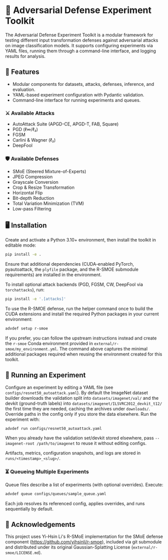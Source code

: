 # 🧰 Adversarial Defense Experiment Toolkit

The Adversarial Defense Experiment Toolkit is a modular framework for testing different input transformation defenses against adversarial attacks on image classification models. It supports configuring experiments via YAML files, running them through a command-line interface, and logging results for analysis.

## 🔧 Features

- Modular components for datasets, attacks, defenses, inference, and evaluation.
- YAML-based experiment configuration with Pydantic validation.
- Command-line interface for running experiments and queues.

### ⚔️ Available Attacks

- AutoAttack Suite (APGD-CE, APGD-T, FAB, Square)
- PGD (ℓ∞/ℓ₂)
- FGSM
- Carlini & Wagner (ℓ₂)
- DeepFool

### 🛡️ Available Defenses

- SMoE (Steered Mixture-of-Experts)
- JPEG Compression
- Grayscale Conversion
- Crop & Resize Transformation
- Horizontal Flip
- Bit-depth Reduction
- Total Variation Minimization (TVM)
- Low-pass Filtering

## 🖥️ Installation

Create and activate a Python 3.10+ environment, then install the toolkit in editable mode:

```bash
pip install -e .
```

Ensure that additional dependencies (CUDA-enabled PyTorch, pyautoattack, the
`plyfile` package, and the R-SMOE submodule requirements) are installed in the
environment.

To install optional attack backends (PGD, FGSM, CW, DeepFool via `torchattacks`), run:

```bash
pip install -e '.[attacks]'
```

To use the R-SMOE defense, run the helper command once to build the CUDA
extensions and install the required Python packages in your current environment:

```bash
advdef setup r-smoe
```

If you prefer, you can follow the upstream instructions instead and create the
`r-smoe` Conda environment provided in `external/r-smoe/my_environment.yml`. The
command above captures the minimal additional packages required when reusing the
environment created for this toolkit.

## 🧪 Running an Experiment

Configure an experiment by editing a YAML file (see `configs/resnet50_autoattack.yaml`).
By default the ImageNet dataset builder downloads the validation split into
`datasets/imagenet/val/` and the devkit (ground-truth labels) into
`datasets/imagenet/ILSVRC2012_devkit_t12/` the first time they are needed,
caching the archives under `downloads/`.
Override paths in the config only if you store the data elsewhere. Run the
experiment with:

```bash
advdef run configs/resnet50_autoattack.yaml
```

When you already have the validation set/devkit stored elsewhere, pass
`--imagenet-root /path/to/imagenet` to reuse it without editing configs.

Artifacts, metrics, configuration snapshots, and logs are stored in
`runs/<timestamp>_<slug>/`.

### ⏳ Queueing Multiple Experiments

Queue files describe a list of experiments (with optional overrides). Execute:

```bash
advdef queue configs/queues/sample_queue.yaml
```

Each job resolves its referenced config, applies overrides, and runs sequentially
by default.

## 🙏 Acknowledgements

This project uses Yi-Hsin Li's R-SMoE implementation for the SMoE defense component
(https://github.com/yihsinli/r-smoe), included via git submodule and distributed
under its original Gaussian-Splatting License (`external/r-smoe/LICENSE.md`).
